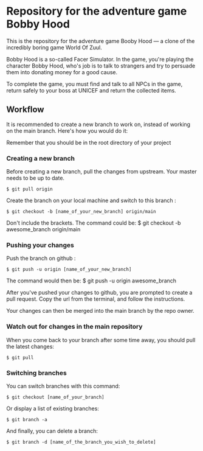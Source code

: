 # Repository for the adventure game Bobby Hood

This is the repository for the adventure game Booby Hood
— a clone of the incredibly boring game World Of Zuul.

Bobby Hood is a so-called Facer Simulator.
In the game, you're playing the character
Bobby Hood, who's job is to talk to strangers
and try to persuade them into donating money
for a good cause.

To complete the game, you must find and talk
to all NPCs in the game, return safely to your
boss at UNICEF and return the collected items.

## Workflow

It is recommended to create a new branch to work on,
instead of working on the main branch. Here's how you
would do it:

Remember that you should be in the root directory of your project

### Creating a new branch
Before creating a new branch, pull the changes from upstream.
Your master needs to be up to date.

```
$ git pull origin
```

Create the branch on your local machine and switch to this branch :
```
$ git checkout -b [name_of_your_new_branch] origin/main
```
Don't include the brackets. The command could be:
$ git checkout -b awesome_branch origin/main

### Pushing your changes
Push the branch on github :

```
$ git push -u origin [name_of_your_new_branch]
```
The command would then be: $ git push -u origin awesome_branch

After you've pushed your changes to github, you are prompted to
create a pull request. Copy the url from the terminal, and follow
the instructions.

Your changes can then be merged into the main branch by the repo owner.

### Watch out for changes in the main repository

When you come back to your branch after some time away, you should pull
the latest changes:

```
$ git pull
```

### Switching branches

You can switch branches with this command:

```
$ git checkout [name_of_your_branch]
```

Or display a list of existing branches: 

```
$ git branch -a
```

And finally, you can delete a branch:

```
$ git branch -d [name_of_the_branch_you_wish_to_delete]
```